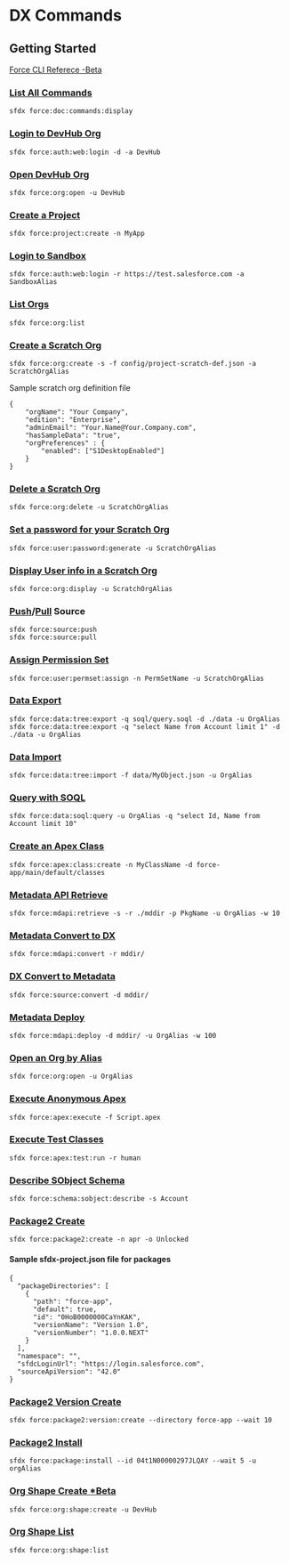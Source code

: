 # DX Commands

## Getting Started

[Force CLI Referece -Beta](https://developer.salesforce.com/docs/atlas.en-us.sfdx_cli_reference.meta/sfdx_cli_reference/cli_reference_force.htm)

### [List All Commands](docs/force_doc_commands_display.md)
```
sfdx force:doc:commands:display
```

### [Login to DevHub Org](docs/force_auth_web_login.md)
```
sfdx force:auth:web:login -d -a DevHub
```

### [Open DevHub Org](docs/force_org_open.md)
```
sfdx force:org:open -u DevHub
```

### [Create a Project](docs/force_project_create.md)
```
sfdx force:project:create -n MyApp
```

### [Login to Sandbox](docs/force_auth_web_login.md)
```
sfdx force:auth:web:login -r https://test.salesforce.com -a SandboxAlias 
```

### [List Orgs](docs/force_org_list.md)
```
sfdx force:org:list
```

### [Create a Scratch Org](docs/force_org_create.md)
```
sfdx force:org:create -s -f config/project-scratch-def.json -a ScratchOrgAlias
```

Sample scratch org definition file

```
{
	"orgName": "Your Company",
	"edition": "Enterprise",
	"adminEmail": "Your.Name@Your.Company.com",
	"hasSampleData": "true",
	"orgPreferences" : {
		"enabled": ["S1DesktopEnabled"]
	}
}
```

### [Delete a Scratch Org](docs/force_org_delete.md)
```
sfdx force:org:delete -u ScratchOrgAlias
```

### [Set a password for your Scratch Org](docs/force_user_password_generate.md)
```
sfdx force:user:password:generate -u ScratchOrgAlias
```

### [Display User info in a Scratch Org](docs/force_org_display.md)
```
sfdx force:org:display -u ScratchOrgAlias
```

### [Push](docs/force_source_push.md)/[Pull](docs/force_source_pull.md) Source
```
sfdx force:source:push
sfdx force:source:pull
```

### [Assign Permission Set](docs/force_user_permset_assign.md)
```
sfdx force:user:permset:assign -n PermSetName -u ScratchOrgAlias
```

### [Data Export](docs/force_data_tree_export.md)
```
sfdx force:data:tree:export -q soql/query.soql -d ./data -u OrgAlias
sfdx force:data:tree:export -q "select Name from Account limit 1" -d ./data -u OrgAlias
```

### [Data Import](docs/force_data_tree_import.md)
```
sfdx force:data:tree:import -f data/MyObject.json -u OrgAlias
```

### [Query with SOQL](docs/force_data_soql_query.md)
```
sfdx force:data:soql:query -u OrgAlias -q "select Id, Name from Account limit 10"
```

### [Create an Apex Class](docs/force_apex_class_create.md)
```
sfdx force:apex:class:create -n MyClassName -d force-app/main/default/classes
```

### [Metadata API Retrieve](docs/force_mdapi_retrieve.md)
```
sfdx force:mdapi:retrieve -s -r ./mddir -p PkgName -u OrgAlias -w 10
```

### [Metadata Convert to DX](docs/force_mdapi_convert.md)
```
sfdx force:mdapi:convert -r mddir/
```

### [DX Convert to Metadata](docs/force_source_convert.md)
```
sfdx force:source:convert -d mddir/
```

### [Metadata Deploy](docs/force_mdapi_deploy.md)
```
sfdx force:mdapi:deploy -d mddir/ -u OrgAlias -w 100
```

### [Open an Org by Alias](docs/force_org_open.md)
```
sfdx force:org:open -u OrgAlias
```

### [Execute Anonymous Apex](docs/force_apex_execute.md)
```
sfdx force:apex:execute -f Script.apex
```

### [Execute Test Classes](docs/force_apex_test_run.md)
```
sfdx force:apex:test:run -r human
```

### [Describe SObject Schema](docs/force_schema_sobject_describe.md)
```
sfdx force:schema:sobject:describe -s Account
```

### [Package2 Create](docs/force_package2_create.md)
```
sfdx force:package2:create -n apr -o Unlocked
```

#### Sample sfdx-project.json file for packages
```
{
  "packageDirectories": [ 
    {
      "path": "force-app",
      "default": true,
      "id": "0HoB0000000CaYnKAK",
      "versionName": "Version 1.0",
      "versionNumber": "1.0.0.NEXT"
    }
  ],
  "namespace": "",
  "sfdcLoginUrl": "https://login.salesforce.com",
  "sourceApiVersion": "42.0"
}
```

### [Package2 Version Create](docs/force_package2_version_create.md)
```
sfdx force:package2:version:create --directory force-app --wait 10
```

### [Package2 Install](docs/force_package_install.md)
```
sfdx force:package:install --id 04t1N00000297JLQAY --wait 5 -u orgAlias
```

### [Org Shape Create *Beta](docs/force_org_shape_create.md)
```
sfdx force:org:shape:create -u DevHub
```

### [Org Shape List](docs/force_org_shape_list.md)
```
sfdx force:org:shape:list
```
